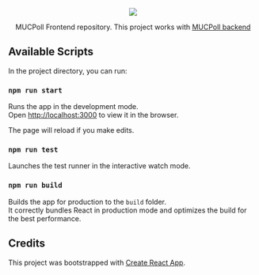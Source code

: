 <p align="center">
  <a href="https://github.com/monkey-underground-coders/mucpoll-ts">
    <img src="https://avatars3.githubusercontent.com/u/54907581?s=200&v=4" />
  </a>
</p>

<p align="center">
 MUCPoll Frontend repository. This project works with <a href="https://github.com/monkey-underground-coders/mucpoll-spring">MUCPoll backend</a>
</p>



## Available Scripts

In the project directory, you can run:

### `npm run start`

Runs the app in the development mode.<br />
Open [http://localhost:3000](http://localhost:3000) to view it in the browser.

The page will reload if you make edits.<br />

### `npm run test`

Launches the test runner in the interactive watch mode.<br />

### `npm run build`

Builds the app for production to the `build` folder.<br />
It correctly bundles React in production mode and optimizes the build for the best performance.

## Credits

This project was bootstrapped with [Create React App](https://github.com/facebook/create-react-app).

